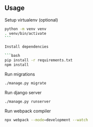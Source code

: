 ## Usage

Setup virtualenv (optional)

````bash
python -m venv venv
. venv/bin/activate
```

Install dependencies

```bash
pip install -r requirements.txt
npm install
````

Run migrations

```bash
./manage.py migrate
```

Run django server

```bash
./manage.py runserver
```

Run webpack compiler

```bash
npx webpack --mode=development --watch
```
